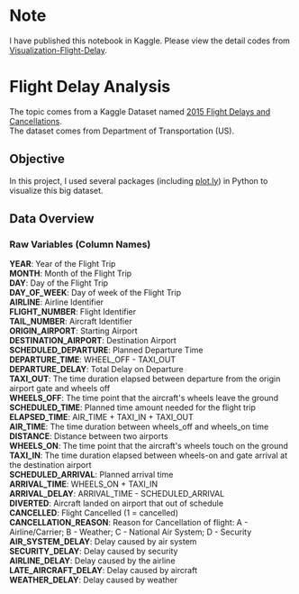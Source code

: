 # Note
I have published this notebook in Kaggle. Please view the detail codes from <a href="https://www.kaggle.com/together/visualization-flight-delays?scriptVersionId=29191037">Visualization-Flight-Delay</a>.

# Flight Delay Analysis
The topic comes from a Kaggle Dataset named <a href="https://www.kaggle.com/usdot/flight-delays#flights.csv">2015 Flight Delays and Cancellations</a>.
<br>
The dataset comes from Department of Transportation (US). 


## Objective
In this project, I used several packages (including <a href="https://plot.ly">plot.ly</a>) in Python to visualize this big dataset. 

## Data Overview
### Raw Variables (Column Names)
**YEAR**: Year of the Flight Trip  
**MONTH**: Month of the Flight Trip  
**DAY**: Day of the Flight Trip  
**DAY_OF_WEEK**: Day of week of the Flight Trip  
**AIRLINE**: Airline Identifier  
**FLIGHT_NUMBER**: Flight Identifier  
**TAIL_NUMBER**: Aircraft Identifier  
**ORIGIN_AIRPORT**: Starting Airport  
**DESTINATION_AIRPORT**: Destination Airport  
**SCHEDULED_DEPARTURE**: Planned Departure Time  
**DEPARTURE_TIME**: WHEEL_OFF - TAXI_OUT  
**DEPARTURE_DELAY**: Total Delay on Departure  
**TAXI_OUT**: The time duration elapsed between departure from the origin airport gate and wheels off  
**WHEELS_OFF**: The time point that the aircraft's wheels leave the ground  
**SCHEDULED_TIME**: Planned time amount needed for the flight trip  
**ELAPSED_TIME**: AIR_TIME + TAXI_IN + TAXI_OUT  
**AIR_TIME**: The time duration between wheels_off and wheels_on time  
**DISTANCE**: Distance between two airports  
**WHEELS_ON**: The time point that the aircraft's wheels touch on the ground  
**TAXI_IN**: The time duration elapsed between wheels-on and gate arrival at the destination airport  
**SCHEDULED_ARRIVAL**: Planned arrival time  
**ARRIVAL_TIME**: WHEELS_ON + TAXI_IN  
**ARRIVAL_DELAY**: ARRIVAL_TIME - SCHEDULED_ARRIVAL  
**DIVERTED**: Aircraft landed on airport that out of schedule  
**CANCELLED**: Flight Cancelled (1 = cancelled)  
**CANCELLATION_REASON**: Reason for Cancellation of flight: A - Airline/Carrier; B - Weather; C - National Air System; D - Security  
**AIR_SYSTEM_DELAY**: Delay caused by air system  
**SECURITY_DELAY**: Delay caused by security  
**AIRLINE_DELAY**: Delay caused by the airline  
**LATE_AIRCRAFT_DELAY**: Delay caused by aircraft  
**WEATHER_DELAY**: Delay caused by weather  
